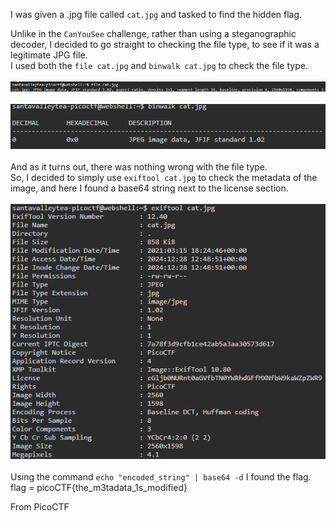 I was given a .jpg file called `cat.jpg` and tasked to find the hidden flag. <br>

Unlike in the `CanYouSee` challenge, rather than using a steganographic decoder, I decided to go straight to checking the file type, to see if it was a legitimate JPG file. <br>
I used both the `file cat.jpg` and `binwalk cat.jpg` to check the file type. <br>
<br>
![img](image/file.png)<br>
<br>
![img](image/binwalk.png)<br>
<br>
And as it turns out, there was nothing wrong with the file type. <br>
So, I decided to simply use `exiftool cat.jpg` to check the metadata of the image, and here I found a base64 string next to the license section. <br>
<br>
![img](image/exiftool.png)<br>
<br>
Using the command `echo "encoded_string" | base64 -d` I found the flag. <br>
flag = picoCTF{the_m3tadata_1s_modified}

From PicoCTF

